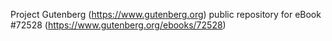 Project Gutenberg (https://www.gutenberg.org) public repository
for eBook #72528 (https://www.gutenberg.org/ebooks/72528)

